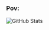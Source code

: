 ### Pov:

<!--
**ihaxgameszs/ihaxgameszs** is a ✨ _special_ ✨ repository because its `README.md` (this file) appears on your GitHub profile.

Here are some ideas to get you started:

- 🔭 I’m currently working on Project Aurora ...
- 🌱 I’m currently learning python ...
- 📫 How to reach me: ihaxgameszs#8175 ...
-->



![GitHub Stats](https://github-readme-stats.vercel.app/api?username=ihaxgameszs&theme=radical)         


